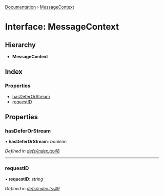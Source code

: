 [Documentation](../README.md) › [MessageContext](messagecontext.md)

# Interface: MessageContext

## Hierarchy

* **MessageContext**

## Index

### Properties

* [hasDeferOrStream](messagecontext.md#hasdeferorstream)
* [requestID](messagecontext.md#requestid)

## Properties

###  hasDeferOrStream

• **hasDeferOrStream**: *boolean*

*Defined in [defs/index.ts:48](https://github.com/badbatch/graphql-box/blob/d5028cd3/packages/worker-client/src/defs/index.ts#L48)*

___

###  requestID

• **requestID**: *string*

*Defined in [defs/index.ts:49](https://github.com/badbatch/graphql-box/blob/d5028cd3/packages/worker-client/src/defs/index.ts#L49)*
